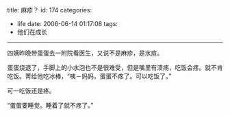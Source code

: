 title: 麻疹？
id: 174
categories:
  - life
date: 2006-06-14 01:17:08
tags:
  - 他们在成长
---

四姨昨晚带蛋蛋去一附院看医生，又说不是麻疹，是水痘。

蛋蛋烧退了，手脚上的小水泡也不是很难受，但是嘴里有溃疡，吃饭会疼。就不肯吃饭。菁给他吃冰棒，“咦－妈妈，蛋蛋不疼了。可以吃饭了。”

可一吃饭还是疼。 

“蛋蛋要睡觉。睡着了就不疼了。”